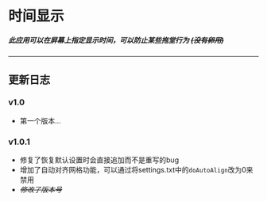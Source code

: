 # 时间显示
##### 此应用可以在屏幕上指定显示时间，可以防止某些拖堂行为 ~~(没有卵用)~~
---
## 更新日志
### v1.0
 * 第一个版本...
### v1.0.1
 * 修复了恢复默认设置时会直接追加而不是重写的bug
 * 增加了自动对齐网格功能，可以通过将settings.txt中的`doAutoAlign`改为0来禁用 
 * ~~_修改了版本号_~~
